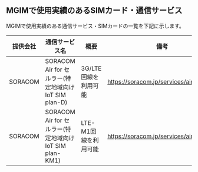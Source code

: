 ## MGIMで使用実績のあるSIMカード・通信サービス

MGIMで使用実績のある通信サービス・SIMカードの一覧を下記に示します。

| 提供会社 | 通信サービス名 | 概要 | 備考 |
| --- | --- | --- | --- |
| SORACOM | SORACOM Air for セルラー(特定地域向けIoT SIM plan-D) | 3G/LTE回線を利用可能| https://soracom.jp/services/air/cellular/ |
| SORACOM | SORACOM Air for セルラー(特定地域向けIoT SIM plan-KM1) | LTE-M1回線を利用可能| https://soracom.jp/services/air/cellular/ |
